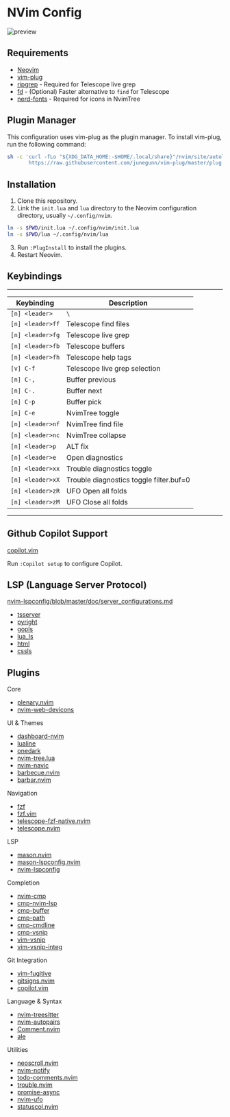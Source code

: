 # NVim Config

![preview](./assets/preview.png)

## Requirements
- [Neovim](https://neovim.io/)
- [vim-plug](https://github.com/junegunn/vim-plug)
- [ripgrep](https://github.com/BurntSushi/ripgrep) - Required for Telescope live grep
- [fd](https://github.com/sharkdp/fd) - (Optional) Faster alternative to `find` for Telescope
- [nerd-fonts](https://github.com/ryanoasis/nerd-fonts) - Required for icons in NvimTree

## Plugin Manager
This configuration uses vim-plug as the plugin manager. To install vim-plug, run the following command:
```sh
sh -c 'curl -fLo "${XDG_DATA_HOME:-$HOME/.local/share}"/nvim/site/autoload/plug.vim --create-dirs \
       https://raw.githubusercontent.com/junegunn/vim-plug/master/plug.vim'
```

## Installation
1. Clone this repository. 
2. Link the `init.lua` and `lua` directory to the Neovim configuration directory, usually `~/.config/nvim`.
```sh
ln -s $PWD/init.lua ~/.config/nvim/init.lua
ln -s $PWD/lua ~/.config/nvim/lua
```
3. Run `:PlugInstall` to install the plugins.
4. Restart Neovim.


## Keybindings
---------------------------------------------------------------
| Keybinding       | Description                              |
|------------------|------------------------------------------|
| `[n] <leader>`   | `\`                                      |
| `[n] <leader>ff` | Telescope find files                     |
| `[n] <leader>fg` | Telescope live grep                      |
| `[n] <leader>fb` | Telescope buffers                        |
| `[n] <leader>fh` | Telescope help tags                      |
| `[v] C-f`        | Telescope live grep selection            |
| `[n] C-,`        | Buffer previous                          |
| `[n] C-.`        | Buffer next                              |
| `[n] C-p`        | Buffer pick                              |
| `[n] C-e`        | NvimTree toggle                          |
| `[n] <leader>nf` | NvimTree find file                       |
| `[n] <leader>nc` | NvimTree collapse                        |
| `[n] <leader>p`  | ALT fix                                  |
| `[n] <leader>e`  | Open diagnostics                         |
| `[n] <leader>xx` | Trouble diagnostics toggle               |
| `[n] <leader>xX` | Trouble diagnostics toggle filter.buf=0  |
| `[n] <leader>zR` | UFO Open all folds                       |
| `[n] <leader>zM` | UFO Close all folds                      |
---------------------------------------------------------------

## Github Copilot Support
[copilot.vim](https://github.com/github/copilot.vim)

Run `:Copilot setup` to configure Copilot.

## LSP (Language Server Protocol)
[nvim-lspconfig/blob/master/doc/server_configurations.md](https://github.com/neovim/nvim-lspconfig/blob/master/doc/server_configurations.md)

- [tsserver](https://github.com/neovim/nvim-lspconfig/blob/master/doc/server_configurations.md#tsserver)
- [pyright](https://github.com/neovim/nvim-lspconfig/blob/master/doc/server_configurations.md)
- [gopls](https://github.com/neovim/nvim-lspconfig/blob/master/doc/server_configurations.md#gopls)
- [lua_ls](https://github.com/neovim/nvim-lspconfig/blob/master/doc/server_configurations.md#lua_ls)
- [html](https://github.com/neovim/nvim-lspconfig/blob/master/doc/server_configurations.md#html)
- [cssls](https://github.com/neovim/nvim-lspconfig/blob/master/doc/server_configurations.md#cssls)

## Plugins
Core
- [plenary.nvim](https://github.com/nvim-lua/plenary.nvim)
- [nvim-web-devicons](https://github.com/nvim-tree/nvim-web-devicons)

UI & Themes
- [dashboard-nvim](https://github.com/nvimdev/dashboard-nvim)
- [lualine](https://github.com/nvim-lualine/lualine.nvim)
- [onedark](https://github.com/navarasu/onedark.nvim)
- [nvim-tree.lua](https://github.com/nvim-tree/nvim-tree.lua)
- [nvim-navic](https://github.com/SmiteshP/nvim-navic)
- [barbecue.nvim](https://github.com/utilyre/barbecue.nvim)
- [barbar.nvim](https://github.com/romgrk/barbar.nvim)

Navigation
- [fzf](https://github.com/junegunn/fzf)
- [fzf.vim](https://github.com/junegunn/fzf.vim)
- [telescope-fzf-native.nvim](https://github.com/nvim-telescope/telescope-fzf-native.nvim)
- [telescope.nvim](https://github.com/nvim-telescope/telescope.nvim)

LSP
- [mason.nvim](https://github.com/williamboman/mason.nvim)
- [mason-lspconfig.nvim](https://github.com/williamboman/mason-lspconfig.nvim)
- [nvim-lspconfig](https://github.com/neovim/nvim-lspconfig)

Completion
- [nvim-cmp](https://github.com/hrsh7th/nvim-cmp)
- [cmp-nvim-lsp](https://github.com/hrsh7th/cmp-nvim-lsp)
- [cmp-buffer](https://github.com/hrsh7th/cmp-buffer)
- [cmp-path](https://github.com/hrsh7th/cmp-path)
- [cmp-cmdline](https://github.com/hrsh7th/cmp-cmdline)
- [cmp-vsnip](https://github.com/hrsh7th/cmp-vsnip)
- [vim-vsnip](https://github.com/hrsh7th/vim-vsnip)
- [vim-vsnip-integ](https://github.com/hrsh7th/vim-vsnip-integ)

Git Integration
- [vim-fugitive](https://github.com/tpope/vim-fugitive)
- [gitsigns.nvim](https://github.com/lewis6991/gitsigns.nvim)
- [copilot.vim](https://github.com/github/copilot.vim)

Language & Syntax
- [nvim-treesitter](https://github.com/nvim-treesitter/nvim-treesitter)
- [nvim-autopairs](https://github.com/windwp/nvim-autopairs)
- [Comment.nvim](https://github.com/numToStr/Comment.nvim)
- [ale](https://github.com/dense-analysis/ale)

Utilities
- [neoscroll.nvim](https://github.com/karb94/neoscroll.nvim)
- [nvim-notify](https://github.com/rcarriga/nvim-notify)
- [todo-comments.nvim](https://github.com/folke/todo-comments.nvim)
- [trouble.nvim](https://github.com/folke/trouble.nvim)
- [promise-async](https://github.com/kevinhwang91/promise-async)
- [nvim-ufo](https://github.com/kevinhwang91/nvim-ufo)
- [statuscol.nvim](https://github.com/luukvbaal/statuscol.nvim)
